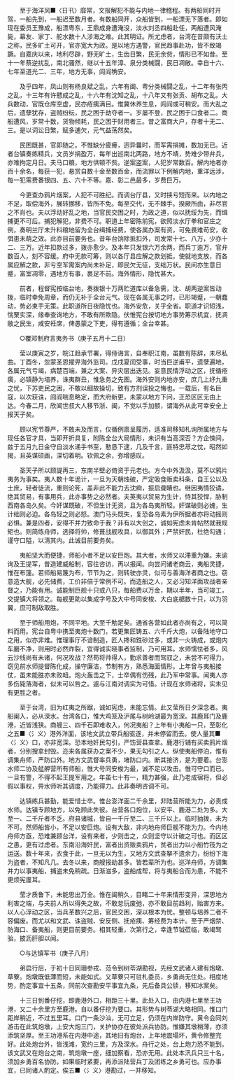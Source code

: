 <!-- { "loadSidebar": true } -->
　　至于海洋风■〈日卂〉靡常，文报解犯不能与内地一律稽程。有两船同时开驾，一船先到，一船迟至数月者。有数船同开，众船皆到，一船漂无下落者。即如现在委员王豫成，船漂粤东，王鼎成身遭淹没，淡水刘丞四船赴任，两船遭风淹毙，幕友、家丁、舵水数十人涉海之难。此其明证。所尤虑者，台湾在昔颇有沃土之称，民多旷土可开，官亦宽大为政。是以地方遇警，官民趋事赴功，皆不致竭蹶。自嘉庆以来，地利尽辟，野无旷土，生齿日繁，民无余赀，情形已不如昔。至十一年蔡逆扰乱，南北骚然，继以十五年漳、泉分类械闘，民日凋敝。幸自十六、七年至道光二、三年，地方无事，闾阎觕安。

　　及乎四年，凤山则有杨良斌之乱，六年有闽、粤分类械闘之乱，十二年有张丙之乱，十三年有许戆成之乱，十六年有沈知之乱，十八年又有张贡、胡布之乱。大兵数动，官既仓库空虚，民亦疮痍满目。惟冀休养生息，闾阎或可稍安。而大乱之后，遗孽犹存，盗贼纷纭，民之困于劫夺者一。岁屡不登，民之困于口食者二。商船遭风，岁常十数，货物倾耗，民之困于财用者三。昔之富商大户，存者十无二、三。是以词讼日繁，赋多逋欠，元气益荡然矣。

　　民困既甚，官即随之。不惟缺分疲瘠，迥异曩时，而军需捐摊，数加无已。近者台镇奏练精兵，文员岁捐盈万，每年出巡南北两路，地方不靖，势难少带弁兵，亦难拘定月日。夫马口粮，地方供顿不赀。逆案盗案，人犯岁常数百。解内地者亦百十余名，每获一犯，悬赏自数十金至数百金，而流罪以下例解内地，重洋远涉，每一犯需费番银四、五、六十不等。嘉、彰二邑最多，岁费巨万。

　　今更查办鸦片烟案，人犯不可胜纪。而调台厅县，又时挟亏短而来。以内地之不足，取偿海外，展转挪移，皆所不免。每至交代，无不棘手。揆厥所由，非尽官之不肖也。夫以浮动好乱之地，当官民交困之时，为政之道，似以抚绥为先，而缉捕更不可后。捕犯解犯，非费不可。职道上年密陈前宪，欲照淡水厅拳和官庄之例，奏明兰厅未升科粮地留为全台缉捕经费，使各属办案有资，可免畏难苟安，收弭患未萌之效。此亦目前要务也。昔年台饷除抵扣外，司发常十七、八万，少亦十二、三万。近年扣款过多，拨亦愈少。及本年只发银六万余两，而兵丁逾万，官弁数百人，刻不容缓。府中无款可筹，则以各厅县应解之款划抵，使就地支放，而各属应解之款，非亏空军需案内尚未补足，即民欠无征，支绌万状。民间亦生意日蹙，富室凋零，遇地方有事，裹足不前。海外情形，隐忧甚大。

　　前者，程督宪按临台地，奏拨银十万两贮道库以备急需，沈、胡两逆案皆动拨，临时幸免周章，而仍无补于全台元气。现在各属无事之时，已形竭蹙，一朝蠢动，势必束手无策。此职道所日夜隐忧也。海外安危，关乎全省。职道才识短浅，惴栗实深，缘奉查询地方，不敢有所欺隐。伏惟宪台按切地方事势筹示机宜，抚凋敝之民生，咸安衽席，俾愚蒙之下吏，得有遵循；全台幸甚。

　　○覆邓制府言夷务书（庚子五月十二日）

　　莹以庚寅之岁，皖江趋承节署，得侍诲言，自奉职江南，虽数有陈辞，未尽私曲。丁酉冬，忽蒙圣恩擢畀海外监司。戊戌夏闰受事，时当巨逆甫平，遗孽遍地，各属元气亏竭，病楚百端，兼之大案、异灾层出迭见。妄意民情浮动之区，抚循疮痍，必镇静为培养，诛夷群丑，惟急务之先图。海外安则内地亦安，庶几上纾九重之忧，下苏吏民之困，不敢以细故操切，致有方剂误投之悔也。一载后，有名巨寇，以次获诛，闾阎喘息略定，而大府新更，未蒙以地方下问，正恐区区无由上达。今春二月，欣闻世叔大人移节浙、闽，不觉以手加额，谓海外从此可幸安全上报天子矣。 

　　顾以宪节尊严，不敢未及而言，仅循例禀呈履历，适准司移知札询所属地方与现任各官才具，当即开折具复，附陈全台大局情形，未识有当高深否？方企悚间，兹于五月九日金守自淡水递手书至，懃恳下逮，几及千言，匪特忠荩之忱，昭然如揭，且英谋硕画，深切着明。钦佩之余，弥增感叹。

　　圣天子所以顾諟再三，东南半壁必倚资于元老也。方今中外汲汲，莫不以鸦片夷务为事矣。夷人数十年诡计，一旦为天朝烛破，严定吸食贩卖科条，自王公以及士庶，轻者徒流，重则论死，盖非此不能力去沈痾，振启聋瞶也。继因夷情狡谲，绝其贸易，有事用兵，此亦事势之必然者。夫英夷以贸易为生计，恃其狡悍，胁制西南各岛久矣。今奸谋既破，不但生计无资，且为各岛夷所轻。奸谋破则必媿，生计绌则必迫。各岛轻之则必怒。澳门马头既失，复恐各岛素为伊所据者亦将动摇则必惧。兼是四者，安得不并力致命于我？非有以大创之，诚如宪虑未肯帖然就我规矩也。则简练舟师，选择将帅，修葺战舰攻具，以御其外；严禁奸民，杜绝勾通；谨守口隘，以清其内。此诚目前要务矣。

　　夷船坚大而便捷，师船小者不足以安巨炮。其大者，水师又以滞重为嫌。来谕询及王提军，昔造建威船制，容往咨访，再以报闻。向尝问诸老商云，夷船灵捷，惟在布篷。若师船易篾为布，节节为之，则转驶亦灵，似可与善海洋者商之也。窃意造大舰，必先储费，工价非倍于常例不可。而造船之人，又必习知洋面攻战者亲督之，乃能有用。诚能制巨舰十只或八只，每船费以万金，期以半年，当可竣工，交提镇大将领之。每舰更助以集成字号及大中号同安梭、大白底艍数十只，以为羽翼，庶可制敌取胜。

　　至于师船用炮，不同平地。大至千觔足矣。通省各营如此者亦尚有之，可以简料而用。宪台自粤中携至夷炮十数门，若更集匠铸五、六千斤大炮，以备陆地守口之用，似亦非难。惟理事厅不谙制造，匠人搀和鉎砂过多，或非一火铸成，或炮内车磨不净，则用时必然炸裂，宜得诚实晓事者监制，乃可用耳。水师懦怯者多，风云沙线尚有未诸，何况攻战？然苟将帅得人，勤求善者而驾驭之，未尝不可得力。窃见前水师提督陈化成，操守廉洁，节制有方，熟悉海面情形。上年曾与夷船接仗，虽未能胜亦未败衄。炮火轰击之下，士卒偶有伤残，此乃军中常事。闻夷人亦多伤毙落海者，似未可以咎之。遽与江南对调实为可惜。计现在水师诸将，实未见有更胜之者。

　　至于台湾，旧为红夷之所踞，诚如宪虑，未能忘情。此又莹所日夕深念者。夷船阑入，必从深水。台湾各口，惟大鸡笼及沪尾与树岭湖最为宽深。其鹿耳门及鹿港，近皆浅狭。商艘三、四千石即难收入，何况夷船？上年有小夷船一只，至彰化之五■〈氵义〉港外洋面，该地文武立带兵船驱逐，并未停留而去。使人量其■〈氵义〉口，亦非宽深。恐本地奸民勾引，严饬营县查拿。鹿港行铺有买卖鸦片烟者，分别搜拿封毁。迩来各属获办之案不少，果无勾引之人。纵使夷船停泊，惟有调集舟师，严防口外。地方文武督率兵勇，堵防口内。断其接济，是为要着。台澎水师二协及艋舺营所有师船，惟大号同安梭为最，诚不足以攻击。惟可守口而已。一旦有警，不得不起王提军用之。年虽七十有一，精力甚强，此乃老成宿将，但必假以事权，畀水师听其调度，乃能得力。此非奏明咨调不可。

　　达镇练兵甚勤，能爱惜士卒。惟台澎洋面二千余里，非陆营所能为力，必责成水师。达镇专顾地方，以免顾此失彼。台营各口炮位，以安平、鹿港二处为多。大至一、二千斤者不乏。府县诸城，皆自一千斤至二、三千斤以上。临时抽拨，未为不可。然师船皆小，不足以安巨炮。设有大敌，非内地舟师巨舰不能为力。今内地舟师方亟，恐难兼顾台洋，设有来者，少则击之，众则坚守以计破之可也。而区区之愚，更有过虑者。东南沿海奸民，富者出资贩卖鸦片，贫者出力以小船竹筏为之运送。数十年来，衣食于此，一旦无以为生，又地方文武查拏不遗余力，纷纷下海为盗者，不知凡几。去冬以来，商艘报劫甚多。皆若辈所为也。巡洋舟师，方调集并力以事夷船，捕盗未免稍疏。日渐滋多，盗船成帮，将与夷船合而为患，不能不更烦宪廑耳。

　　莹才质鲁下，未能思出万全。惟在闽稍久，目睹二十年来情形变异，深思地方利害之端，与夫前人所以得失之故，不敢怠玩废弛，亦不敢目前趋利，贻害方来。以人心浮动之区，当兵革数兴之后，官民交困，深以根本为忧。整顿与培养二者不容偏废。而尤以和文武、诛盗贼、安反侧、抚疮痍、筹经费为本计。至于严烟禁、防海口、备夷船，则更目前要务。相其轻重，次第行之，幸逢节钺莅临，敢竭驽骀，披沥肝胆以闻。

　　○与达镇军书（庚子八月）

　　弟启行后，于初十日同珊参戎、范令到树苓湖勘视，先经文武诸人建有炮墩、草藔。炮墩既低薄而短，未能如式。又草藔只可驻札委员，乡勇尚无住处。相度地势，酌定事宜十五条，同前次查勘安平事宜九条，先后备具公牍，移知冰案矣。

　　十三日到番仔挖，即鹿港外口，相距三十里。此处入口，由内港七里至王功港，又二十余里方至鹿港。自以番仔挖为要口。其形势与树苓湖大略相同。惟口门距岸稍近，不过五里耳。口门一条沙汕，无可立足，仍须在内岸防守。黄令会同刘游击在此筑炮墩，上安大炮三门，关护协亦在彼处派兵协防。惟嫌其墩稍薄，亦须添筑坚厚。至王功港系在内港中途，其地旧有炮台，上年地震塌坏，黄令修整完好。此处炮台外，皆浅滩，宽约三里，方及深水。舟行之处，台上炮力恐不能到。该文武又在炮台之南，筑炮墩一座，细加察看，恐亦无用。此处本汛兵只三十名，须加乡勇百名协防。如果临时紧要，再添派陆营兵丁及团练之乡勇可也。应办事宜，已同诸人酌定。俟五■〈氵义〉港勘过，一并移知。

